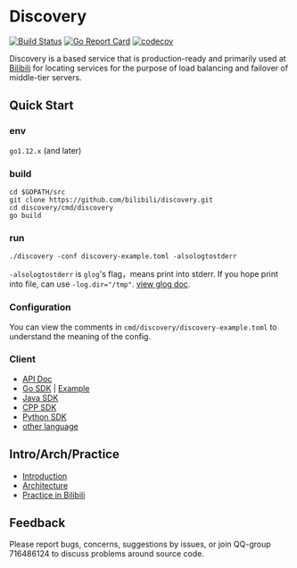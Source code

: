 # Discovery 
[![Build Status](https://travis-ci.org/bilibili/discovery.svg?branch=master)](https://travis-ci.org/bilibili/discovery) 
[![Go Report Card](https://goreportcard.com/badge/github.com/bilibili/discovery)](https://goreportcard.com/report/github.com/bilibili/discovery)
[![codecov](https://codecov.io/gh/Bilibili/discovery/branch/master/graph/badge.svg)](https://codecov.io/gh/Bilibili/discovery)

Discovery is a based service that is production-ready and primarily used at [Bilibili](https://www.bilibili.com/) for locating services for the purpose of load balancing and failover of middle-tier servers.

## Quick Start

### env

`go1.12.x` (and later)

### build
```shell
cd $GOPATH/src
git clone https://github.com/bilibili/discovery.git
cd discovery/cmd/discovery
go build
```

### run
```shell
./discovery -conf discovery-example.toml -alsologtostderr
```

`-alsologtostderr` is `glog`'s flag，means print into stderr. If you hope print into file, can use `-log.dir="/tmp"`. [view glog doc](https://godoc.org/github.com/golang/glog).

### Configuration

You can view the comments in `cmd/discovery/discovery-example.toml` to understand the meaning of the config.

### Client

* [API Doc](doc/api.md)
* [Go SDK](naming/client.go) | [Example](naming/example_test.go)
* [Java SDK](https://github.com/flygit/discoveryJavaSDK)
* [CPP SDK](https://github.com/brpc/brpc/blob/master/src/brpc/policy/discovery_naming_service.cpp)
* [Python SDK](https://github.com/tomwei7/discovery-client)
* [other language](doc/sdk.md)

## Intro/Arch/Practice

* [Introduction](doc/intro.md)
* [Architecture](doc/arch.md)
* [Practice in Bilibili](doc/practice.md)

## Feedback

Please report bugs, concerns, suggestions by issues, or join QQ-group 716486124 to discuss problems around source code.
